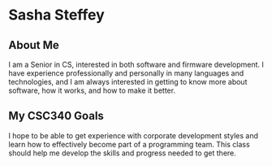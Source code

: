 # Sasha Steffey

## About Me
I am a Senior in CS, interested in both software and firmware development. I have experience professionally and personally in many languages and technologies, and I am always interested in getting to know more about software, how it works, and how to make it better.

## My CSC340 Goals
I hope to be able to get experience with corporate development styles and learn how to effectively become part of a programming team. This class should help me develop the skills and progress needed to get there.